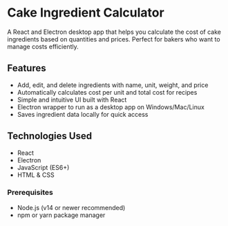 # Cake Ingredient Calculator

A React and Electron desktop app that helps you calculate the cost of cake ingredients based on quantities and prices. Perfect for bakers who want to manage costs efficiently.

## Features

- Add, edit, and delete ingredients with name, unit, weight, and price
- Automatically calculates cost per unit and total cost for recipes
- Simple and intuitive UI built with React
- Electron wrapper to run as a desktop app on Windows/Mac/Linux
- Saves ingredient data locally for quick access

## Technologies Used

- React  
- Electron  
- JavaScript (ES6+)  
- HTML & CSS  

### Prerequisites

- Node.js (v14 or newer recommended)  
- npm or yarn package manager  
